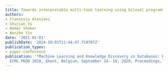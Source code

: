 ```yaml
---
title: Towards interpretable multi-task learning using bilevel programming
authors:
- Francesco Alesiani
- Shujian Yu
- Ammar Shaker
- Wenzhe Yin
date: '2021-01-01'
publishDate: '2024-10-01T11:44:47.719707Z'
publication_types:
- paper-conference
publication: '*Machine Learning and Knowledge Discovery in Databases: European Conference,
  ECML PKDD 2020, Ghent, Belgium, September 14--18, 2020, Proceedings, Part II*'
---
```

